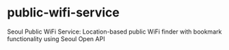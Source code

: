 # public-wifi-service
Seoul Public WiFi Service: Location-based public WiFi finder with bookmark functionality using Seoul Open API
